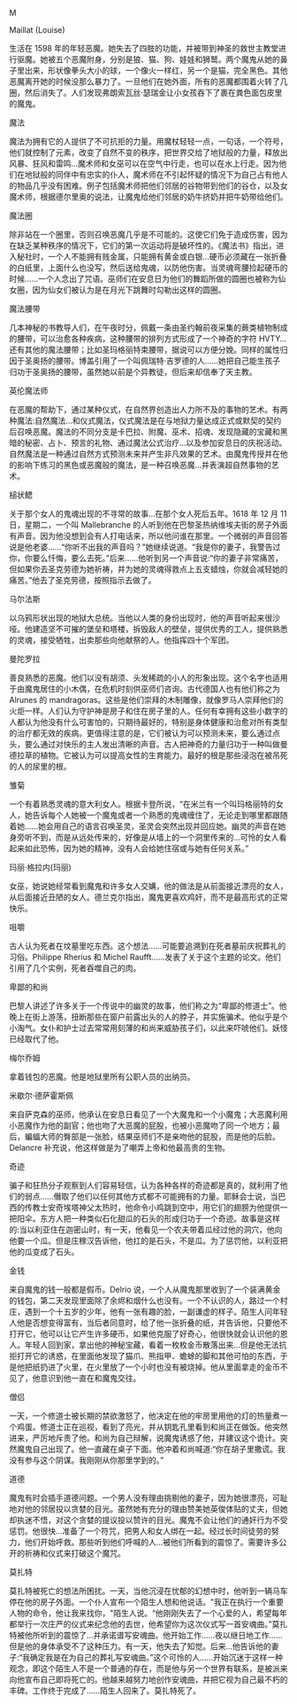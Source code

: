 

M

Maillat (Louise)

生活在 1598 年的年轻恶魔。她失去了四肢的功能，并被带到神圣的救世主教堂进行驱魔。她被五个恶魔附身，分别是狼、猫、狗、娃娃和狮鹫。两个魔鬼从她的鼻子里出来，形状像拳头大小的球，一个像火一样红，另一个是猫，完全黑色。其他恶魔离开她的时候没那么暴力了。一旦他们在她外面，所有的恶魔都围着火转了几圈，然后消失了。人们发现弗朗索瓦丝·瑟瑞金让小女孩吞下了裹在粪色面包皮里的魔鬼。

魔法

魔法为拥有它的人提供了不可抗拒的力量。用魔杖轻轻一点，一句话，一个符号，他们就控制了元素，改变了自然不变的秩序，把世界交给了地狱般的力量，释放出风暴、狂风和雷鸣…魔术师和女巫可以在空气中行走，也可以在水上行走。因为他们在地狱般的同伴中有忠实的仆人，魔术师在不引起怀疑的情况下为自己占有他人的物品几乎没有困难。例子包括魔术师把他们邻居的谷物带到他们的谷仓，以及女魔术师，根据德尔里奥的说法，让魔鬼给他们邻居的奶牛挤奶并把牛奶带给他们。

魔法圈

除非站在一个圈里，否则召唤恶魔几乎是不可能的。这使它们免于造成伤害，因为在缺乏某种秩序的情况下，它们的第一次运动将是破坏性的。《魔法书》指出，进入秘社时，一个人不能拥有贱金属，只能拥有黄金或白银…硬币必须藏在一张折叠的白纸里，上面什么也没写，然后送给鬼魂，以防他伤害。当灵魂弯腰捡起硬币的时候……一个人念出了咒语。巫师们在安息日为他们的舞蹈所做的圆圈也被称为仙女圈，因为仙女们被认为是在月光下跳舞时勾勒出这样的圆圈。

魔法腰带

几本神秘的书教导人们，在午夜时分，佩戴一条由圣约翰前夜采集的蕨类植物制成的腰带，可以治愈各种疾病，这种腰带的排列方式形成了一个神奇的字符 HVTY…还有其他的魔法腰带；比如圣玛格丽特束腰带，据说可以方便分娩。同样的属性归因于圣奥扬的腰带。博盖引用了一个叫佩瑞特·吉罗德的人……她把自己能生孩子归功于圣奥扬的腰带，虽然她以前是个异教徒，但后来却信奉了天主教。

英伦魔法师

在恶魔的帮助下，通过某种仪式，在自然界创造出人力所不及的事物的艺术。有两种魔法:自然魔法…和仪式魔法，仪式魔法是在与地狱力量达成正式或默契的契约后召唤恶魔。魔法的不同分支是卡巴拉、附魔、巫术、招魂、发现隐藏的宝藏和黑暗的秘密、占卜、预言的礼物、通过魔法公式治疗…以及参加安息日的庆祝活动。自然魔法是一种通过自然方式预测未来并产生非凡效果的艺术。由魔鬼传授并在他的影响下练习的黑色或恶魔般的魔法，是一种召唤恶魔…并表演超自然事物的艺术。

槌状鳃

关于那个女人的鬼魂出现的不寻常的故事…在那个女人死后五年。1618 年 12 月 11 日，星期二，一个叫 Mallebranche 的人听到他在巴黎圣热纳维埃夫街的房子外面有声音。因为他没想到会有人打电话来，所以他问谁在那里。一个微弱的声音回答说是他老婆……“你听不出我的声音吗？”她继续说道。“我是你的妻子，我警告过你，你要么忏悔，要么去死。”后来……他听到另一个声音说:“你的妻子非常痛苦，但如果你去圣克劳德为她祈祷，并为她的灵魂得救点上五支蜡烛，你就会减轻她的痛苦。”他去了圣克劳德，按照指示去做了。

马尔法斯

以乌鸦形状出现的地狱大总统。当他以人类的身份出现时，他的声音听起来很沙哑。他建造坚不可摧的堡垒和塔楼，拆毁敌人的壁垒，提供优秀的工人，提供熟悉的灵魂，接受牺牲，出卖那些向他献祭的人。他指挥四十个军团。

曼陀罗拉

善良熟悉的恶魔。他们以没有胡须、头发稀疏的小人的形象出现。这个名字也适用于由魔鬼居住的小木偶，在危机时刻供巫师们咨询。古代德国人也有他们称之为 Alrunes 的 mandragoras。这些是他们崇拜的木制雕像，就像罗马人崇拜他们的火炬一样。人们认为守护神是房子和住在房子里的人。任何有幸拥有这些小数字的人都认为他没有什么可害怕的，只期待最好的，特别是身体健康和治愈对所有类型的治疗都无效的疾病。更值得注意的是，它们被认为可以预测未来，要么通过点头，要么通过对快乐的主人发出清晰的声音。古人把神奇的力量归功于一种叫做曼德拉草的植物。它被认为可以提高女性的生育能力。最好的根是那些浸泡在被吊死的人的尿里的根。

雏菊

一个有着熟悉灵魂的意大利女人。根据卡登所说，“在米兰有一个叫玛格丽特的女人，她告诉每个人她被一个魔鬼或者一个熟悉的鬼魂缠住了，无论走到哪里都跟随着她……她会用自己的语言召唤圣灵，圣灵会突然出现并回应她。幽灵的声音在她身旁听不到，而是从远处传来的，好像是从墙上的一个洞里传来的…可怜的女人看起来如此恐怖，因为她的精神，没有人会给她住宿或与她有任何关系。”

玛丽·格拉内(玛丽)

女巫，她说她经常看到魔鬼和许多女人交媾，他的做法是从前面接近漂亮的女人，从后面接近丑陋的女人。德兰克尔指出，魔鬼更喜欢鸡奸，而不是最高形式的正常快乐。

咀嚼

古人认为死者在坟墓里吃东西。这个想法……可能要追溯到在死者墓前庆祝葬礼的习俗。Philippe Rherius 和 Michel Raufft……发表了关于这个主题的论文。他们引用了几个实例，死者吞噬自己的肉。

卑鄙的和尚

巴黎人讲述了许多关于一个传说中的幽灵的故事，他们称之为“卑鄙的修道士”。他晚上在街上游荡，扭断那些在窗户前露出头的人的脖子，并实施骗术。他似乎是个小淘气。女仆和护士过去常常用刻薄的和尚来威胁孩子们，以此来吓唬他们。妖怪已经取代了他。

梅尔乔姆

拿着钱包的恶魔。他是地狱里所有公职人员的出纳员。

米歇尔·德萨霍斯佩

来自萨克森的巫师，他承认在安息日看见了一个大魔鬼和一个小魔鬼；大恶魔利用小恶魔作为他的副官；他也吻了大恶魔的屁股，也被小恶魔吻了同一个地方；最后，蝙蝠大师的臀部是一张脸，结果巫师们不是亲吻他的屁股，而是他的后脸。Delancre 补充说，他这样做是为了嘲弄上帝和他最高贵的生物。

奇迹

骗子和狂热分子观察到人们容易轻信，认为各种各样的奇迹都是真的，就利用了他们的弱点……僭取了他们以任何其他方式都不可能拥有的力量。耶稣会士说，当巴西的传教士安奇埃塔神父太热时，他命令小鸡跳到空中，用它们的翅膀为他提供一把阳伞。东方人把一种类似石化甜瓜的石头的形成归功于一个奇迹。故事是这样的:当以利亚住在迦密山时，有一天，他看见一个农夫带着瓜经过他的洞穴，他向他要一个瓜。但是庄稼汉告诉他，他扛的是石头，不是瓜。为了惩罚他，以利亚把他的瓜变成了石头。

金钱

来自魔鬼的钱一般都是假币。Delrio 说，一个人从魔鬼那里收到了一个装满黄金的钱包，第二天发现里面除了余烬和烟什么也没有。一个不认识的人，路过一个村庄，遇到一个十五岁的少年，他有一张有趣的脸，一副谦虚的样子。陌生人问年轻人他是否想变得富有，当后者同意时，给了他一张折叠的纸，并告诉他，只要他不打开它，他可以让它产生许多硬币，如果他克服了好奇心，他很快就会认识他的恩人。年轻人回到家，拿出他的神秘宝藏，看着一枚枚金币散落出来…但是他无法抗拒打开它的诱惑，在里面他发现了猫爪、熊指甲、蟾蜍的脚和其他可怕的东西，于是他把纸扔进了火里，在火里放了一个小时也没有被烧掉。他从里面拿走的金币不见了，他意识到他一直在和魔鬼交往。

僧侣

一天，一个修道士被长期的禁欲激怒了，他决定在他的牢房里用他的灯的热量煮一个鸡蛋。修道士正在巡视，看到了亮光，并从钥匙孔里看到和尚正在做饭。他突然进来，严厉地斥责了他。和尚为自己辩解，说魔鬼诱惑了他，并建议这个诡计。突然魔鬼自己出现了。他一直藏在桌子下面。他冲着和尚喊道:“你在胡子里撒谎。我没有参与这个阴谋。我刚刚从你那里学到的。”

道德

魔鬼有时会插手道德问题。一个男人没有理由挑剔他的妻子，因为她很漂亮，可耻地对他的邻居投以贪婪的目光。虽然她有充分的理由赞美她英俊体贴的丈夫，但她却执迷不悟，对这个贪婪的提议投以赞许的目光。魔鬼不会让他们的通奸行为不受惩罚。他很快…准备了一个符咒，把男人和女人绑在一起。经过长时间徒劳的努力，他们开始呼救。那些听到他们呼喊的人…被他们所看到的震惊了。需要许多公开的祈祷和仪式来打破这个魔咒。

莫扎特

莫扎特被死亡的想法所困扰。一天，当他沉浸在忧郁的幻想中时，他听到一辆马车停在他的房子外面。一个仆人宣布一个陌生人想和他说话。"我正在执行一个重要人物的命令，他让我来找你，"陌生人说。“他刚刚失去了一个心爱的人，希望每年都举行一次庄严的仪式来纪念他的去世，他希望你为这次仪式写一首安魂曲。”莫扎特被他所听到的震惊了…并承诺谱写安魂曲。他开始工作……夜以继日地工作……但是他的身体承受不了这种压力。有一天，他失去了知觉。后来…他告诉他的妻子:“我确定我是在为自己的葬礼写安魂曲。”这个可怜的人……开始沉迷于这样一种观念，即这个陌生人不是一个普通的存在，而是他与另一个世界有联系，是被派来向他宣布自己即将死亡的。他越来越努力地创作安魂曲，并把它视为自己最不朽的丰碑。工作终于完成了……陌生人回来了。莫扎特死了。